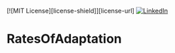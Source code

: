 [![MIT License][license-shield]][license-url]
[![LinkedIn][linkedin-shield]][linkedin-url]


# RatesOfAdaptation




<!-- MARKDOWN LINKS & IMAGES -->
[linkedin-shield]: https://img.shields.io/badge/-LinkedIn-black.svg?style=for-the-badge&logo=linkedin&colorB=555
[linkedin-url]: https://linkedin.com/in/das-pereira
